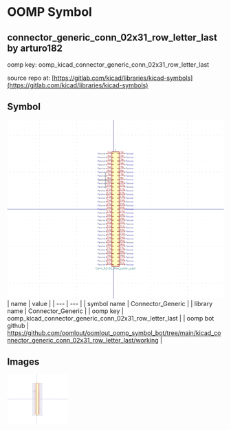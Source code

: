 # OOMP Symbol  
## connector_generic_conn_02x31_row_letter_last  by arturo182  
  
oomp key: oomp_kicad_connector_generic_conn_02x31_row_letter_last  
  
source repo at: [https://gitlab.com/kicad/libraries/kicad-symbols](https://gitlab.com/kicad/libraries/kicad-symbols)  
## Symbol  
  
[![working.png](working_600.png)](working.png)  
| name | value | 
| --- | --- | 
| symbol name | Connector_Generic | 
| library name | Connector_Generic | 
| oomp key | oomp_kicad_connector_generic_conn_02x31_row_letter_last | 
| oomp bot github | https://github.com/oomlout/oomlout_oomp_symbol_bot/tree/main/kicad_connector_generic_conn_02x31_row_letter_last/working | 
## Images  
  
[![working.png](working_140.png)](working.png)  
